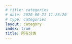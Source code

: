 ```yaml
---
# title: categories
# date: 2020-06-21 11:26:20
# type: categories
layout: category
index: true
title: 所有分类
---
```

